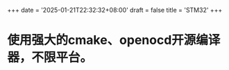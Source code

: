 +++
date = '2025-01-21T22:32:32+08:00'
draft = false
title = 'STM32'
+++

# 使用强大的cmake、openocd开源编译器，不限平台。
